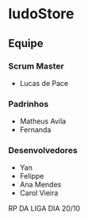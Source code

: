# ludoStore
## Equipe

### Scrum Master
- Lucas de Pace

### Padrinhos
- Matheus Avila
- Fernanda

### Desenvolvedores
- Yan
- Felippe
- Ana Mendes
- Carol Vieira




RP DA LIGA DIA 20/10
